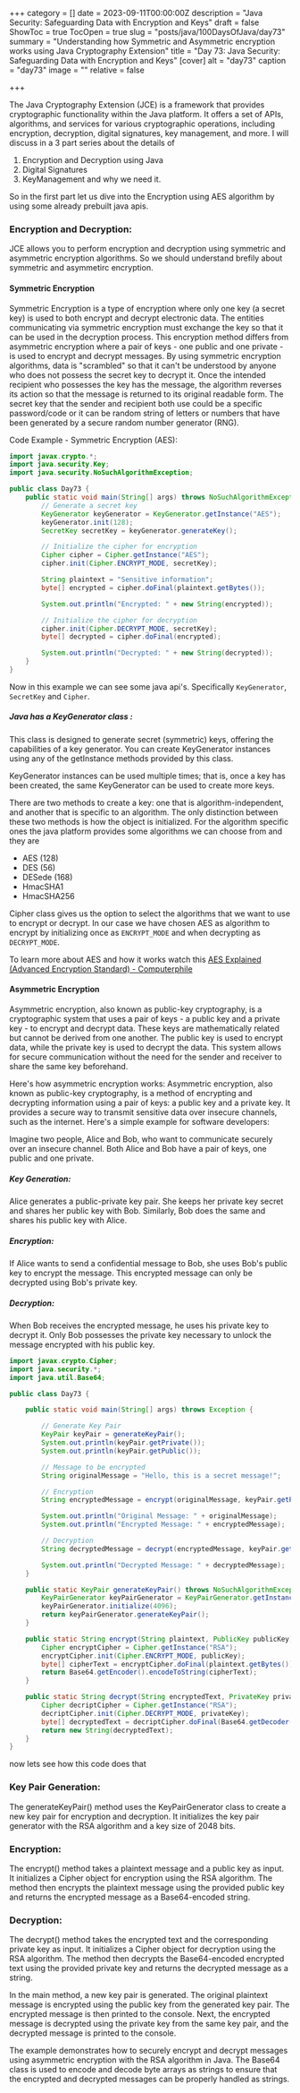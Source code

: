 +++
category = []
date = 2023-09-11T00:00:00Z
description = "Java Security: Safeguarding Data with Encryption and Keys"
draft = false
ShowToc = true
TocOpen = true
slug = "posts/java/100DaysOfJava/day73"
summary = "Understanding how Symmetric and Asymmetric encryption works using Java Cryptography Extension"
title = "Day 73: Java Security: Safeguarding Data with Encryption and Keys"
[cover]
alt = "day73"
caption = "day73"
image = ""
relative = false

+++

The Java Cryptography Extension (JCE) is a framework that provides cryptographic functionality within the Java platform. It offers a set of APIs, algorithms, and services for various cryptographic operations, including encryption, decryption, digital signatures, key management, and more. I will discuss in a 3 part series about the details of 

1. Encryption and Decryption using Java 
2. Digital Signatures
3. KeyManagement and why we need it.

So in the first part let us dive into the Encryption using AES algorithm by using some already prebuilt java apis.


### Encryption and Decryption:

JCE allows you to perform encryption and decryption using symmetric and asymmetric encryption algorithms. So we should understand brefily about symmetric and asymmetirc encryption.

#### Symmetric Encryption

Symmetric Encryption is a type of encryption where only one key (a secret key) is used to both encrypt and decrypt electronic data. The entities communicating via symmetric encryption must exchange the key so that it can be used in the decryption process. This encryption method differs from asymmetric encryption where a pair of keys - one public and one private - is used to encrypt and decrypt messages.
By using symmetric encryption algorithms, data is "scrambled" so that it can't be understood by anyone who does not possess the secret key to decrypt it. Once the intended recipient who possesses the key has the message, the algorithm reverses its action so that the message is returned to its original readable form. The secret key that the sender and recipient both use could be a specific password/code or it can be random string of letters or numbers that have been generated by a secure random number generator (RNG). 

Code Example - Symmetric Encryption (AES):

```java
import javax.crypto.*;
import java.security.Key;
import java.security.NoSuchAlgorithmException;

public class Day73 {
    public static void main(String[] args) throws NoSuchAlgorithmException, NoSuchPaddingException, InvalidKeyException, IllegalBlockSizeException, BadPaddingException {
        // Generate a secret key
        KeyGenerator keyGenerator = KeyGenerator.getInstance("AES");
        keyGenerator.init(128);
        SecretKey secretKey = keyGenerator.generateKey();

        // Initialize the cipher for encryption
        Cipher cipher = Cipher.getInstance("AES");
        cipher.init(Cipher.ENCRYPT_MODE, secretKey);

        String plaintext = "Sensitive information";
        byte[] encrypted = cipher.doFinal(plaintext.getBytes());

        System.out.println("Encrypted: " + new String(encrypted));

        // Initialize the cipher for decryption
        cipher.init(Cipher.DECRYPT_MODE, secretKey);
        byte[] decrypted = cipher.doFinal(encrypted);

        System.out.println("Decrypted: " + new String(decrypted));
    }
}
```

Now in this example we can see some java api's. Specifically `KeyGenerator`, `SecretKey` and `Cipher`. 

##### Java has a KeyGenerator class :

This class is designed to generate secret (symmetric) keys, offering the capabilities of a key generator. You can create KeyGenerator instances using any of the getInstance methods provided by this class.

KeyGenerator instances can be used multiple times; that is, once a key has been created, the same KeyGenerator can be used to create more keys.

There are two methods to create a key: one that is algorithm-independent, and another that is specific to an algorithm. The only distinction between these two methods is how the object is initialized. For the algorithm specific ones the java platform provides some algorithms we can choose from and they are

- AES (128)
- DES (56)
- DESede (168)
- HmacSHA1
- HmacSHA256

Cipher class gives us the option to select the algorithms that we want to use to encrypt or decrypt. In our case we have chosen AES as algorithm to encrypt by initializing once as `ENCRYPT_MODE` and when decrypting as `DECRYPT_MODE`.

To learn more about AES and how it works watch this [AES Explained (Advanced Encryption Standard)  - Computerphile](https://www.youtube.com/watch?v=O4xNJsjtN6E&t=2s)

#### Asymmetric Encryption 

Asymmetric encryption, also known as public-key cryptography, is a cryptographic system that uses a pair of keys - a public key and a private key - to encrypt and decrypt data. These keys are mathematically related but cannot be derived from one another. The public key is used to encrypt data, while the private key is used to decrypt the data. This system allows for secure communication without the need for the sender and receiver to share the same key beforehand.

Here's how asymmetric encryption works: Asymmetric encryption, also known as public-key cryptography, is a method of encrypting and decrypting information using a pair of keys: a public key and a private key. It provides a secure way to transmit sensitive data over insecure channels, such as the internet. Here's a simple example for software developers:

Imagine two people, Alice and Bob, who want to communicate securely over an insecure channel. Both Alice and Bob have a pair of keys, one public and one private.

##### Key Generation:  
Alice generates a public-private key pair. She keeps her private key secret and shares her public key with Bob. Similarly, Bob does the same and shares his public key with Alice.

##### Encryption: 
If Alice wants to send a confidential message to Bob, she uses Bob's public key to encrypt the message. This encrypted message can only be decrypted using Bob's private key.

##### Decryption: 
When Bob receives the encrypted message, he uses his private key to decrypt it. Only Bob possesses the private key necessary to unlock the message encrypted with his public key.

```java
import javax.crypto.Cipher;
import java.security.*;
import java.util.Base64;

public class Day73 {

    public static void main(String[] args) throws Exception {

        // Generate Key Pair
        KeyPair keyPair = generateKeyPair();
        System.out.println(keyPair.getPrivate());
        System.out.println(keyPair.getPublic());

        // Message to be encrypted
        String originalMessage = "Hello, this is a secret message!";

        // Encryption
        String encryptedMessage = encrypt(originalMessage, keyPair.getPublic());

        System.out.println("Original Message: " + originalMessage);
        System.out.println("Encrypted Message: " + encryptedMessage);

        // Decryption
        String decryptedMessage = decrypt(encryptedMessage, keyPair.getPrivate());

        System.out.println("Decrypted Message: " + decryptedMessage);
    }

    public static KeyPair generateKeyPair() throws NoSuchAlgorithmException {
        KeyPairGenerator keyPairGenerator = KeyPairGenerator.getInstance("RSA");
        keyPairGenerator.initialize(4096);
        return keyPairGenerator.generateKeyPair();
    }

    public static String encrypt(String plaintext, PublicKey publicKey) throws Exception {
        Cipher encryptCipher = Cipher.getInstance("RSA");
        encryptCipher.init(Cipher.ENCRYPT_MODE, publicKey);
        byte[] cipherText = encryptCipher.doFinal(plaintext.getBytes());
        return Base64.getEncoder().encodeToString(cipherText);
    }

    public static String decrypt(String encryptedText, PrivateKey privateKey) throws Exception {
        Cipher decriptCipher = Cipher.getInstance("RSA");
        decriptCipher.init(Cipher.DECRYPT_MODE, privateKey);
        byte[] decryptedText = decriptCipher.doFinal(Base64.getDecoder().decode(encryptedText));
        return new String(decryptedText);
    }
}
```

now lets see how this code does that 

### Key Pair Generation:
The generateKeyPair() method uses the KeyPairGenerator class to create a new key pair for encryption and decryption. It initializes the key pair generator with the RSA algorithm and a key size of 2048 bits.

### Encryption:
The encrypt() method takes a plaintext message and a public key as input. It initializes a Cipher object for encryption using the RSA algorithm. The method then encrypts the plaintext message using the provided public key and returns the encrypted message as a Base64-encoded string.

### Decryption:
The decrypt() method takes the encrypted text and the corresponding private key as input. It initializes a Cipher object for decryption using the RSA algorithm. The method then decrypts the Base64-encoded encrypted text using the provided private key and returns the decrypted message as a string.

In the main method, a new key pair is generated. The original plaintext message is encrypted using the public key from the generated key pair. The encrypted message is then printed to the console. Next, the encrypted message is decrypted using the private key from the same key pair, and the decrypted message is printed to the console.

The example demonstrates how to securely encrypt and decrypt messages using asymmetric encryption with the RSA algorithm in Java. The Base64 class is used to encode and decode byte arrays as strings to ensure that the encrypted and decrypted messages can be properly handled as strings.